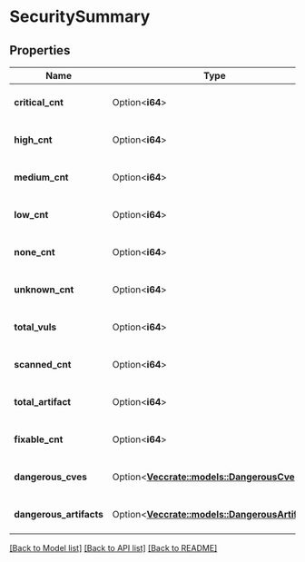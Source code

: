 # SecuritySummary

## Properties

Name | Type | Description | Notes
------------ | ------------- | ------------- | -------------
**critical_cnt** | Option<**i64**> | the count of critical vulnerabilities | [optional]
**high_cnt** | Option<**i64**> | the count of high vulnerabilities | [optional]
**medium_cnt** | Option<**i64**> | the count of medium vulnerabilities | [optional]
**low_cnt** | Option<**i64**> | the count of low vulnerabilities | [optional]
**none_cnt** | Option<**i64**> | the count of none vulnerabilities | [optional]
**unknown_cnt** | Option<**i64**> | the count of unknown vulnerabilities | [optional]
**total_vuls** | Option<**i64**> | the count of total vulnerabilities | [optional]
**scanned_cnt** | Option<**i64**> | the count of scanned artifacts | [optional]
**total_artifact** | Option<**i64**> | the total count of artifacts | [optional]
**fixable_cnt** | Option<**i64**> | the count of fixable vulnerabilities | [optional]
**dangerous_cves** | Option<[**Vec<crate::models::DangerousCve>**](DangerousCVE.md)> | the list of dangerous CVEs | [optional]
**dangerous_artifacts** | Option<[**Vec<crate::models::DangerousArtifact>**](DangerousArtifact.md)> | the list of dangerous artifacts | [optional]

[[Back to Model list]](../README.md#documentation-for-models) [[Back to API list]](../README.md#documentation-for-api-endpoints) [[Back to README]](../README.md)


